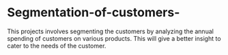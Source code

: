 # Segmentation-of-customers-
This projects involves segmenting the customers by analyzing the annual spending of customers on various products. This will give a better insight to cater to the needs of the customer.
